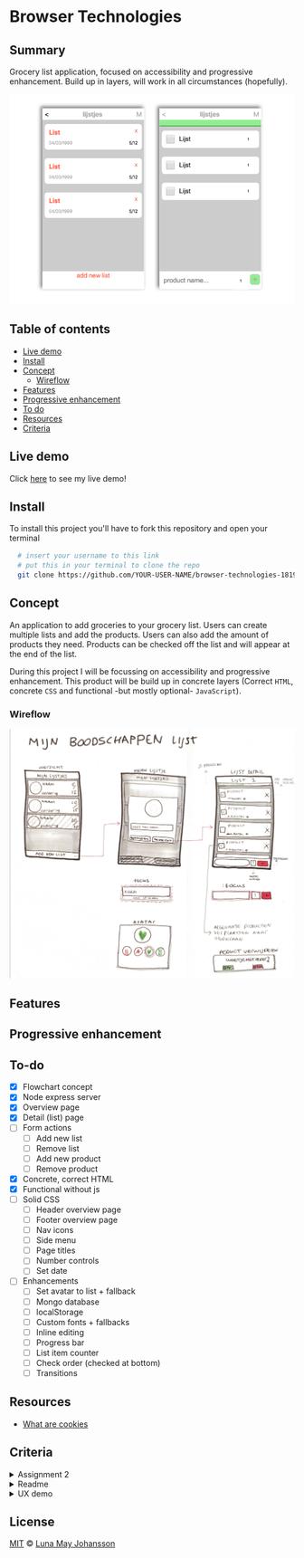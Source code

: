 # Browser Technologies

## Summary
Grocery list application, focused on accessibility and progressive enhancement. Build up in layers, will work in all circumstances (hopefully).

![groceries app](/img/groceries.png)

## Table of contents
- [Live demo](#Live-demo)
- [Install](#Install)
- [Concept](#Concept)
  - [Wireflow](#Wireflow)
- [Features](#Features)
- [Progressive enhancement](#Progressive-enhancement)
- [To do](#To-do)
- [Resources](#Resources)
- [Criteria](#Criteria)

## Live demo
Click [here](...) to see my live demo!

## Install
To install this project you'll have to fork this repository and open your terminal
```bash
  # insert your username to this link
  # put this in your terminal to clone the repo
  git clone https://github.com/YOUR-USER-NAME/browser-technologies-1819.git
```

## Concept
An application to add groceries to your grocery list. Users can create multiple lists and add the products. Users can also add the amount of products they need. Products can be checked off the list and will appear at the end of the list.

During this project I will be focussing on accessibility and progressive enhancement. This product will be build up in concrete layers (Correct `HTML`, concrete `CSS` and functional -but mostly optional- `JavaScript`).

### Wireflow
![Wireflow](/img/wireflow.png)

## Features

## Progressive enhancement

## To-do
- [x] Flowchart concept   
- [x] Node express server   
- [x] Overview page
- [x] Detail (list) page
- [ ] Form actions
  - [ ] Add new list
  - [ ] Remove list
  - [ ] Add new product
  - [ ] Remove product
- [x] Concrete, correct HTML   
- [x] Functional without js   
- [ ] Solid CSS   
  - [ ] Header overview page   
  - [ ] Footer overview page
  - [ ] Nav icons
  - [ ] Side menu
  - [ ] Page titles
  - [ ] Number controls
  - [ ] Set date
- [ ] Enhancements
  - [ ] Set avatar to list + fallback
  - [ ] Mongo database
  - [ ] localStorage
  - [ ] Custom fonts + fallbacks
  - [ ] Inline editing
  - [ ] Progress bar
  - [ ] List item counter
  - [ ] Check order (checked at bottom)
  - [ ] Transitions

## Resources
- [What are cookies](http://www.whatarecookies.com/)

## Criteria
<details><summary>Assignment 2</summary>
<ul>
  <li>De code staat in een repository op GitHub</li>
  <li>De demo is opgebouwd in 3 lagen, volgens het principe van Progressive Enhancement</li>
  <li>Student kan de Basic functionaliteit van een use case doorgronden</li>
  <li>Student kan uitleggen wat Progressive Enhancement en Feature Detectie is en hoe dit toe te passen in Web Development</li>
</ul>

<h4>Een readme met</h4>
<ul>
  <li>Een (wireflow) schets van de functionaliteit met een beschrijving van de core functionality. Geef ook aan wat de  functional, reliable, usable en pleasurable laag.</li>
  <li>Een beschrijving van de feature(s)/Browser Technologies</li>
  <li>Welke browser de feature(s) wel/niet ondersteunen</li>
  <li>Een beschrijving van de accessibility issues die zijn onderzocht</li>
</ul>
</details>

<details><summary>Readme</summary>
<ul>
  <li>Een (wireflow) schets van de functionaliteit met een beschrijving van de core functionality. Geef ook aan wat de  functional, reliable, usable en pleasurable laag.</li>
  <li>Een beschrijving van de feature(s)/Browser Technologies</li>
  <li>Welke browser de feature(s) wel/niet ondersteunen</li>
  <li>Een beschrijving van de accessibility issues die zijn onderzocht</li>
</ul>
</details>

<details><summary>UX demo</summary>
<ul>
  <li>De leesbaarheidsregels zijn toegepast, contrast en kleuren kloppen</li>
  <li>Het heeft een gebruiksvriendelijke interface, met gebruikmaking van affordance en feedback op de interactieve elementen</li>
  <li>Met meest 'enhanced' versie is super vet, gaaf en h-e-l-e-maal te leuk om te gebruiken</li>
</ul>
</details>

## License
[MIT](LICENSE) © [Luna May Johansson](https://github.com/maybuzz)
